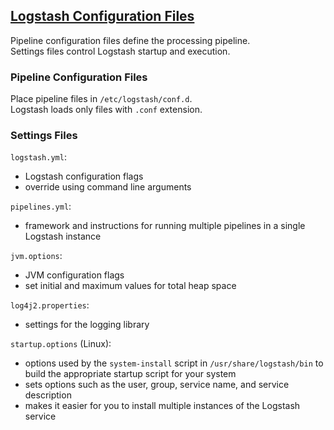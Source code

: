 ## [Logstash Configuration Files](https://www.elastic.co/guide/en/logstash/current/config-setting-files.html)

Pipeline configuration files define the processing pipeline.  
Settings files control Logstash startup and execution.  

### Pipeline Configuration Files

Place pipeline files in `/etc/logstash/conf.d`.  
Logstash loads only files with `.conf` extension.  

### Settings Files

`logstash.yml`:
* Logstash configuration flags
* override using command line arguments

`pipelines.yml`:
* framework and instructions for running multiple pipelines in a single Logstash instance

`jvm.options`:
* JVM configuration flags
* set initial and maximum values for total heap space

`log4j2.properties`:
* settings for the logging library

`startup.options` (Linux):
* options used by the `system-install` script in `/usr/share/logstash/bin` to build the appropriate startup script for your system
* sets options such as the user, group, service name, and service description
* makes it easier for you to install multiple instances of the Logstash service
